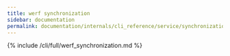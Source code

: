 ```yaml
---
title: werf synchronization
sidebar: documentation
permalink: documentation/internals/cli_reference/service/synchronization.html
---
```


{% include /cli/full/werf_synchronization.md %}
